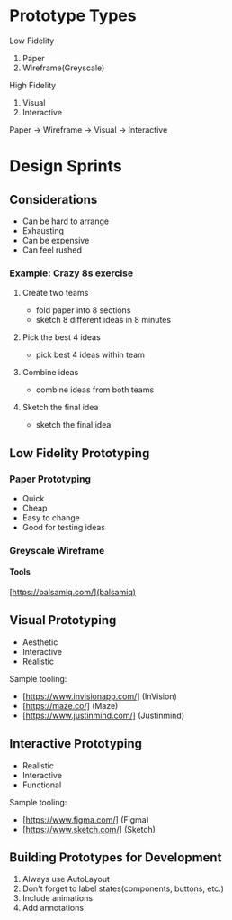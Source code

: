 
# Prototype Types

Low Fidelity

1. Paper
2. Wireframe(Greyscale)

High Fidelity

1. Visual
2. Interactive

Paper -> Wireframe -> Visual -> Interactive

# Design Sprints

## Considerations

- Can be hard to arrange
- Exhausting
- Can be expensive
- Can feel rushed

### Example: Crazy 8s exercise

1. Create two teams
    - fold paper into 8 sections
    - sketch 8 different ideas in 8 minutes

2. Pick the best 4 ideas
    - pick best 4 ideas within team

3. Combine ideas
    - combine ideas from both teams

4. Sketch the final idea
    - sketch the final idea

## Low Fidelity Prototyping

### Paper Prototyping

- Quick
- Cheap
- Easy to change
- Good for testing ideas

### Greyscale Wireframe

#### Tools

[https://balsamiq.com/](balsamiq)

## Visual Prototyping

- Aesthetic
- Interactive
- Realistic

Sample tooling:

- [https://www.invisionapp.com/] (InVision)
- [https://maze.co/] (Maze)
- [https://www.justinmind.com/] (Justinmind)

## Interactive Prototyping

- Realistic
- Interactive
- Functional

Sample tooling:

- [https://www.figma.com/] (Figma)
- [https://www.sketch.com/] (Sketch)

## Building Prototypes for Development

1. Always use AutoLayout
2. Don't forget to label states(components, buttons, etc.)
3. Include animations
4. Add annotations
